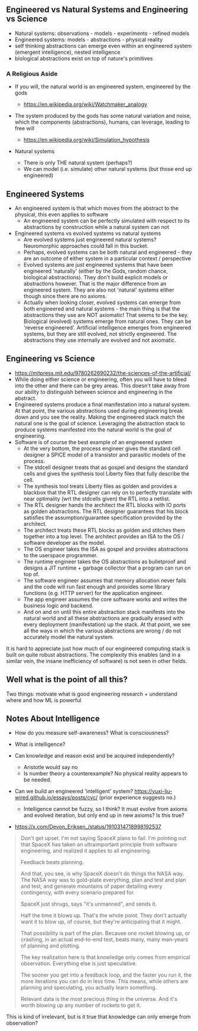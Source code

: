 ## Engineered vs Natural Systems and Engineering vs Science

- Natural systems: observations - models - experiments - refined models
- Engineered systems: models - abstractions - physical reality
- self thinking abstractions can emerge even within an engineered system (emergent intelligence), nested intelligence
- biological abstractions exist on top of nature's primitives

### A Religious Aside

- If you will, the natural world is an engineered system, engineered by the gods
  - https://en.wikipedia.org/wiki/Watchmaker_analogy
- The system produced by the gods has some natural variation and noise, which the components (abstractions), humans, can leverage, leading to free will
  - https://en.wikipedia.org/wiki/Simulation_hypothesis

- Natural systems
  - There is only THE natural system (perhaps?)
  - We can model (i.e. simulate) other natural systems (but those end up engineered)

## Engineered Systems

- An engineered system is that which moves from the abstract to the physical, this even applies to software
  - An engineered system can be perfectly simulated with respect to its abstractions by construction while a natural system can not
- Engineered systems vs evolved systems vs natural systems
  - Are evolved systems just engineered natural systems? Neuromorphic approaches could fall in this bucket.
  - Perhaps, evolved systems can be both natural and engineered - they are an outcome of either system in a particular context / perspective
  - Evolved systems are just engineered systems that have been engineered 'naturally' (either by the Gods, random chance, biological abstractions). They don't build explicit models or abstractions however. That is the major difference from an engineered system. They are also not 'natural' systems either though since there are no axioms.
  - Actually when looking closer, evolved systems can emerge from both engineered and natural systems - the main thing is that the abstractions they use are NOT axiomatic! That seems to be the key. Biological (evolved) systems emerge from natural ones. They can be 'reverse engineered'. Artificial intelligence emerges from engineered systems, but they are still evolved, not strictly engineered. The abstractions they use internally are evolved and not axiomatic.

## Engineering vs Science

- https://mitpress.mit.edu/9780262690232/the-sciences-of-the-artificial/
- While doing either science or engineering, often you will have to bleed into the other and there can be grey areas. This doesn't take away from our ability to distinguish between science and engineering in the abstract.
- Engineered systems produce a final manifestation into a natural system. At that point, the various abstractions used during engineering break down and you see the reality. Making the engineered stack match the natural one is the goal of science. Leveraging the abstraction stack to produce systems manifested into the natural world is the goal of engineering.
- Software is of course the best example of an engineered system
  - At the very bottom, the process engineer gives the standard cell designer a SPICE model of a transistor and parasitic models of the process.
  - The stdcell designer treats that as gospel and designs the standard cells and gives the synthesis tool Liberty files that fully describe the cell.
  - The synthesis tool treats Liberty files as golden and provides a blackbox that the RTL designer can rely on to perfectly translate with near optimality (wrt the stdcells given) the RTL into a netlist.
  - The RTL designer hands the architect the RTL blocks with IO ports as golden abstractions. The RTL designer guarantees that his block satisfies the assumption/guarantee specification provided by the architect.
  - The architect treats these RTL blocks as golden and stitches them together into a top level. The architect provides an ISA to the OS / software developer as the model.
  - The OS engineer takes the ISA as gospel and provides abstractions to the userspace programmer.
  - The runtime engineer takes the OS abstractions as bulletproof and designs a JIT runtime + garbage collector that a program can run on top of.
  - The software engineer assumes that memory allocation never fails and the code will run fast enough and provides some library functions (e.g. HTTP server) for the application engineer.
  - The app engineer assumes the core software works and writes the business logic and backend.
  - And on and on until this entire abstraction stack manifests into the natural world and all these abstractions are gradually erased with every deployment (manifestation) up the stack. At that point, we see all the ways in which the various abstractions are wrong / do not accurately model the natural system.

It is hard to appreciate just how much of our engineered computing stack is built on quite robust abstractions. The complexity this enables (and in a similar vein, the insane inefficiency of software) is not seen in other fields.

## Well what is the point of all this?

Two things: motivate what is good engineering research + understand where and how ML is powerful

## Notes About Intelligence

- How do you measure self-awareness? What is consciousness?
- What is intelligence?
- Can knowledge and reason exist and be acquired independently?
  - Aristotle would say no
  - Is number theory a counterexample? No physical reality appears to be needed.
- Can we build an engineered 'intelligent' system? https://yuxi-liu-wired.github.io/essays/posts/cyc/ (prior experience suggests no.)
  - Intelligence cannot be fuzzy, so I think? It must evolve from axioms and evolved iteration, but only end up in new axioms? Is this true?

- https://x.com/Devon_Eriksen_/status/1910314718998192537

> Don't get upset. I'm not saying SpaceX plans to fail. I'm pointing out that SpaceX has taken an ultraimportant principle from software engineering, and realized it applies to all engineering.
>
> Feedback beats planning.
>
> And that, you see, is why SpaceX doesn't do things the NASA way. The NASA way was to gold-plate everything, plan and test and plan and test, and generate mountains of paper detailing every contingency, with every scenario prepared for.
>
> SpaceX just shrugs, says "it's unmanned", and sends it.
>
>  Half the time it blows up. That's the whole point. They don't actually want it to blow up, of course, but they're anticipating that it might.
>
> That possibility is part of the plan. Because one rocket blowing up, or crashing, in an actual end-to-end test, beats many, many man-years of planning and plotting.
>
> The key realization here is that knowledge only comes from empirical observation. Everything else is just speculative.
>
> The sooner you get into a feedback loop, and the faster you run it, the more iterations you can do in less time. This means, while others are planning and speculating, you actually learn something.
>
> Relevant data is the most precious thing in the universe. And it's worth blowing up any number of rockets to get it.

This is kind of irrelevant, but is it true that knowledge can only emerge from observation?
